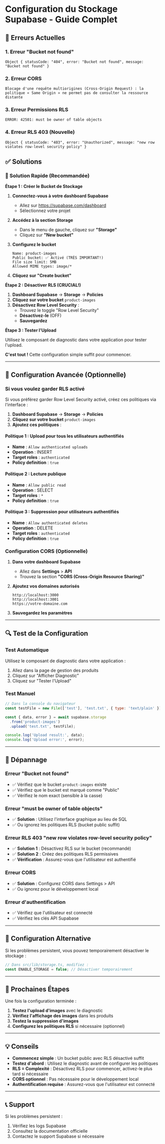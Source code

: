 # Configuration du Stockage Supabase - Guide Complet

## 🚨 Erreurs Actuelles

### 1. Erreur "Bucket not found"
```
Object { statusCode: "404", error: "Bucket not found", message: "Bucket not found" }
```

### 2. Erreur CORS
```
Blocage d'une requête multiorigines (Cross-Origin Request) : la politique « Same Origin » ne permet pas de consulter la ressource distante
```

### 3. Erreur Permissions RLS
```
ERROR: 42501: must be owner of table objects
```

### 4. Erreur RLS 403 (Nouvelle)
```
Object { statusCode: "403", error: "Unauthorized", message: "new row violates row-level security policy" }
```

## ✅ Solutions

### 🚀 Solution Rapide (Recommandée)

**Étape 1 : Créer le Bucket de Stockage**

1. **Connectez-vous à votre dashboard Supabase**
   - Allez sur https://supabase.com/dashboard
   - Sélectionnez votre projet

2. **Accédez à la section Storage**
   - Dans le menu de gauche, cliquez sur **"Storage"**
   - Cliquez sur **"New bucket"**

3. **Configurez le bucket**
   ```
   Name: product-images
   Public bucket: ✅ Activé (TRÈS IMPORTANT!)
   File size limit: 5MB
   Allowed MIME types: image/*
   ```

4. **Cliquez sur "Create bucket"**

**Étape 2 : Désactiver RLS (CRUCIAL!)**

1. **Dashboard Supabase** → **Storage** → **Policies**
2. **Cliquez sur votre bucket** `product-images`
3. **Désactivez Row Level Security** :
   - Trouvez le toggle "Row Level Security"
   - **Désactivez-le** (OFF)
   - **Sauvegardez**

**Étape 3 : Tester l'Upload**

Utilisez le composant de diagnostic dans votre application pour tester l'upload.

**C'est tout !** Cette configuration simple suffit pour commencer.

---

## 🔧 Configuration Avancée (Optionnelle)

### Si vous voulez garder RLS activé

Si vous préférez garder Row Level Security activé, créez ces politiques via l'interface :

1. **Dashboard Supabase** → **Storage** → **Policies**
2. **Cliquez sur votre bucket** `product-images`
3. **Ajoutez ces politiques** :

#### Politique 1 : Upload pour tous les utilisateurs authentifiés
- **Name** : `Allow authenticated uploads`
- **Operation** : INSERT
- **Target roles** : `authenticated`
- **Policy definition** : `true`

#### Politique 2 : Lecture publique
- **Name** : `Allow public read`
- **Operation** : SELECT
- **Target roles** : `*`
- **Policy definition** : `true`

#### Politique 3 : Suppression pour utilisateurs authentifiés
- **Name** : `Allow authenticated deletes`
- **Operation** : DELETE
- **Target roles** : `authenticated`
- **Policy definition** : `true`

### Configuration CORS (Optionnelle)

1. **Dans votre dashboard Supabase**
   - Allez dans **Settings** > **API**
   - Trouvez la section **"CORS (Cross-Origin Resource Sharing)"**

2. **Ajoutez vos domaines autorisés**
   ```
   http://localhost:3000
   http://localhost:3001
   https://votre-domaine.com
   ```

3. **Sauvegardez les paramètres**

---

## 🔍 Test de la Configuration

### Test Automatique

Utilisez le composant de diagnostic dans votre application :
1. Allez dans la page de gestion des produits
2. Cliquez sur "Afficher Diagnostic"
3. Cliquez sur "Tester l'Upload"

### Test Manuel

```javascript
// Dans la console du navigateur
const testFile = new File(['test'], 'test.txt', { type: 'text/plain' });

const { data, error } = await supabase.storage
  .from('product-images')
  .upload('test.txt', testFile);

console.log('Upload result:', data);
console.log('Upload error:', error);
```

---

## 🚨 Dépannage

### Erreur "Bucket not found"
- ✅ Vérifiez que le bucket `product-images` existe
- ✅ Vérifiez que le bucket est marqué comme "Public"
- ✅ Vérifiez le nom exact (sensible à la casse)

### Erreur "must be owner of table objects"
- ✅ **Solution** : Utilisez l'interface graphique au lieu de SQL
- ✅ Ou ignorez les politiques RLS (bucket public suffit)

### Erreur RLS 403 "new row violates row-level security policy"
- ✅ **Solution 1** : Désactivez RLS sur le bucket (recommandé)
- ✅ **Solution 2** : Créez des politiques RLS permissives
- ✅ **Vérification** : Assurez-vous que l'utilisateur est authentifié

### Erreur CORS
- ✅ **Solution** : Configurez CORS dans Settings > API
- ✅ Ou ignorez pour le développement local

### Erreur d'authentification
- ✅ Vérifiez que l'utilisateur est connecté
- ✅ Vérifiez les clés API Supabase

---

## 📝 Configuration Alternative

Si les problèmes persistent, vous pouvez temporairement désactiver le stockage :

```typescript
// Dans src/lib/storage.ts, modifiez :
const ENABLE_STORAGE = false; // Désactiver temporairement
```

---

## 🔄 Prochaines Étapes

Une fois la configuration terminée :

1. **Testez l'upload d'images** avec le diagnostic
2. **Vérifiez l'affichage des images** dans les produits
3. **Testez la suppression d'images**
4. **Configurez les politiques RLS** si nécessaire (optionnel)

---

## 💡 Conseils

- **Commencez simple** : Un bucket public avec RLS désactivé suffit
- **Testez d'abord** : Utilisez le diagnostic avant de configurer les politiques
- **RLS = Complexité** : Désactivez RLS pour commencer, activez-le plus tard si nécessaire
- **CORS optionnel** : Pas nécessaire pour le développement local
- **Authentification requise** : Assurez-vous que l'utilisateur est connecté

---

## 📞 Support

Si les problèmes persistent :
1. Vérifiez les logs Supabase
2. Consultez la documentation officielle
3. Contactez le support Supabase si nécessaire
